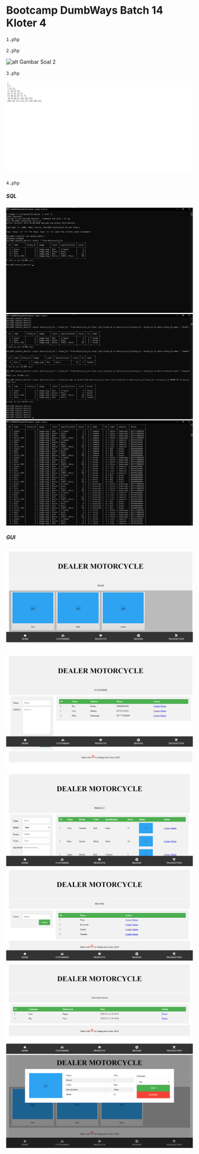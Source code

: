 # Bootcamp DumbWays Batch 14 Kloter 4


```
1.php
```
```
2.php
```
![alt Gambar Soal 2](https://github.com/gilang-as/Bootcamp-DumbWays-Batch-14-Kloter-1/raw/master/tambahan/soal2.png)


```
3.php
```
![alt Gambar Soal 3](https://github.com/gilang-as/Bootcamp-DumbWays-Batch-14-Kloter-1/raw/master/tambahan/soal3.png)


```
4.php
```
##### SQL
![alt Gambar Soal 4 - SQL 1](https://github.com/gilang-as/Bootcamp-DumbWays-Batch-14-Kloter-1/raw/master/tambahan/sql-1.png)
![alt Gambar Soal 4 - SQL 2](https://github.com/gilang-as/Bootcamp-DumbWays-Batch-14-Kloter-1/raw/master/tambahan/sql-2.png)
![alt Gambar Soal 4 - SQL 3](https://github.com/gilang-as/Bootcamp-DumbWays-Batch-14-Kloter-1/raw/master/tambahan/sql-3.png)

##### GUI
![alt Gambar Soal 4 - SQL 1](https://github.com/gilang-as/Bootcamp-DumbWays-Batch-14-Kloter-1/raw/master/tambahan/webgui-1.png)
![alt Gambar Soal 4 - SQL 1](https://github.com/gilang-as/Bootcamp-DumbWays-Batch-14-Kloter-1/raw/master/tambahan/webgui-2.png)
![alt Gambar Soal 4 - SQL 1](https://github.com/gilang-as/Bootcamp-DumbWays-Batch-14-Kloter-1/raw/master/tambahan/webgui-3.png)
![alt Gambar Soal 4 - SQL 1](https://github.com/gilang-as/Bootcamp-DumbWays-Batch-14-Kloter-1/raw/master/tambahan/webgui-4.png)
![alt Gambar Soal 4 - SQL 1](https://github.com/gilang-as/Bootcamp-DumbWays-Batch-14-Kloter-1/raw/master/tambahan/webgui-5.png)
![alt Gambar Soal 4 - SQL 1](https://github.com/gilang-as/Bootcamp-DumbWays-Batch-14-Kloter-1/raw/master/tambahan/webgui-6.png)
